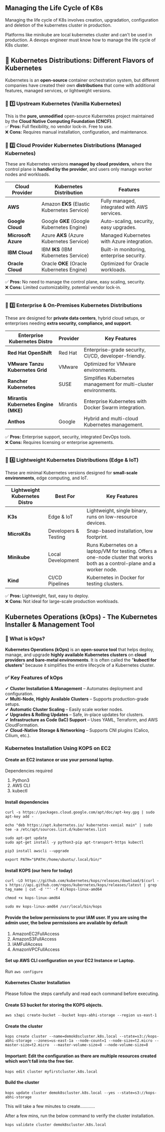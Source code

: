 ## Managing the Life Cycle of K8s
Managing the life cycle of K8s involves creation, upgradation, configuration and deletion of the kubernetes cluster in production. 

Platforms like minikube are local kubernetes cluster and can't be used in production. A devops engineer must know how to manage the life cycle of K8s cluster.

## 📌 Kubernetes Distributions: Different Flavors of Kubernetes
Kubernetes is an **open-source** container orchestration system, but different companies have created their own **distributions** that come with additional features, managed services, or lightweight versions.  

### 🔹 1️⃣ Upstream Kubernetes (Vanilla Kubernetes)
This is the **pure, unmodified** open-source Kubernetes project maintained by the **Cloud Native Computing Foundation (CNCF)**.  
✅ **Pros:** Full flexibility, no vendor lock-in. Free to use.  
❌ **Cons:** Requires manual installation, configuration, and maintenance.  

### 🔹 2️⃣ Cloud Provider Kubernetes Distributions (Managed Kubernetes)
These are Kubernetes versions **managed by cloud providers**, where the control plane is **handled by the provider**, and users only manage worker nodes and workloads.  

| **Cloud Provider** | **Kubernetes Distribution** | **Features** |
|--------------------|---------------------------|--------------|
| **AWS**           | Amazon **EKS** (Elastic Kubernetes Service) | Fully managed, integrated with AWS services. |
| **Google Cloud**  | Google **GKE** (Google Kubernetes Engine) | Auto-scaling, security, easy upgrades. |
| **Microsoft Azure** | Azure **AKS** (Azure Kubernetes Service) | Managed Kubernetes with Azure integration. |
| **IBM Cloud**     | IBM **IKS** (IBM Kubernetes Service) | Built-in monitoring, enterprise security. |
| **Oracle Cloud**  | Oracle **OKE** (Oracle Kubernetes Engine) | Optimized for Oracle workloads. |

✅ **Pros:** No need to manage the control plane, easy scaling, security.  
❌ **Cons:** Limited customizability, potential vendor lock-in.  

---

### 🔹 3️⃣ Enterprise & On-Premises Kubernetes Distributions
These are designed for **private data centers**, hybrid cloud setups, or enterprises needing **extra security, compliance, and support**.  

| **Enterprise Kubernetes Distro** | **Provider** | **Key Features** |
|----------------------------------|-------------|------------------|
| **Red Hat OpenShift** | Red Hat | Enterprise-grade security, CI/CD, developer-friendly. |
| **VMware Tanzu Kubernetes Grid** | VMware | Optimized for VMware environments. |
| **Rancher Kubernetes** | SUSE | Simplifies Kubernetes management for multi-cluster environments. |
| **Mirantis Kubernetes Engine (MKE)** | Mirantis | Enterprise Kubernetes with Docker Swarm integration. |
| **Anthos** | Google | Hybrid and multi-cloud Kubernetes management. |

✅ **Pros:** Enterprise support, security, integrated DevOps tools.  
❌ **Cons:** Requires licensing or enterprise agreements.  

---

### 🔹 4️⃣ Lightweight Kubernetes Distributions (Edge & IoT)
These are minimal Kubernetes versions designed for **small-scale environments**, edge computing, and IoT.  

| **Lightweight Kubernetes Distro** | **Best For** | **Key Features** |
|----------------------------------|-------------|------------------|
| **K3s** | Edge & IoT | Lightweight, single binary, runs on low-resource devices. |
| **MicroK8s** | Developers & Testing | Snap-based installation, low footprint. |
| **Minikube** | Local Development | Runs Kubernetes on a laptop/VM for testing. Offers a one-node cluster that works both as a control-plane and a worker node. |
| **Kind** | CI/CD Pipelines | Kubernetes in Docker for testing clusters. |

✅ **Pros:** Lightweight, fast, easy to deploy.  
❌ **Cons:** Not ideal for large-scale production workloads.


## Kubernetes Operations (kOps) - The Kubernetes Installer & Management Tool

### 🔹 What is kOps?
**Kubernetes Operations (kOps)** is an **open-source tool** that helps deploy, manage, and upgrade **highly available Kubernetes clusters** on **cloud providers and bare-metal environments**. It is often called the "**kubectl for clusters**" because it simplifies the entire lifecycle of a Kubernetes cluster.

### ✅ **Key Features of kOps**
✔ **Cluster Installation & Management** – Automates deployment and configuration.  
✔ **Multi-Node, Highly Available Clusters** – Supports production-grade setups.  
✔ **Automatic Cluster Scaling** – Easily scale worker nodes.  
✔ **Upgrades & Rolling Updates** – Safe, in-place updates for clusters.  
✔ **Infrastructure as Code (IaC) Support** – Uses YAML, Terraform, and AWS CloudFormation.  
✔ **Cloud-Native Storage & Networking** – Supports CNI plugins (Calico, Cilium, etc.).


### Kubernetes Installation Using KOPS on EC2

#### Create an EC2 instance or use your personal laptop.

Dependencies required 

1. Python3
2. AWS CLI
3. kubectl

####  Install dependencies

```
curl -s https://packages.cloud.google.com/apt/doc/apt-key.gpg | sudo apt-key add -
```

```
echo "deb https://apt.kubernetes.io/ kubernetes-xenial main" | sudo tee -a /etc/apt/sources.list.d/kubernetes.list
```

```
sudo apt-get update
sudo apt-get install -y python3-pip apt-transport-https kubectl
```

```
pip3 install awscli --upgrade
```

```
export PATH="$PATH:/home/ubuntu/.local/bin/"
```

#### Install KOPS (our hero for today)

```
curl -LO https://github.com/kubernetes/kops/releases/download/$(curl -s https://api.github.com/repos/kubernetes/kops/releases/latest | grep tag_name | cut -d '"' -f 4)/kops-linux-amd64

chmod +x kops-linux-amd64

sudo mv kops-linux-amd64 /usr/local/bin/kops
```

#### Provide the below permissions to your IAM user. If you are using the admin user, the below permissions are available by default

1. AmazonEC2FullAccess
2. AmazonS3FullAccess
3. IAMFullAccess
4. AmazonVPCFullAccess

#### Set up AWS CLI configuration on your EC2 Instance or Laptop.

Run `aws configure`

#### Kubernetes Cluster Installation 

Please follow the steps carefully and read each command before executing.

#### Create S3 bucket for storing the KOPS objects.

```
aws s3api create-bucket --bucket kops-abhi-storage --region us-east-1
```

#### Create the cluster 

```
kops create cluster --name=demok8scluster.k8s.local --state=s3://kops-abhi-storage --zones=us-east-1a --node-count=1 --node-size=t2.micro --master-size=t2.micro  --master-volume-size=8 --node-volume-size=8
```

#### Important: Edit the configuration as there are multiple resources created which won't fall into the free tier.

```
kops edit cluster myfirstcluster.k8s.local
```

#### Build the cluster

```
kops update cluster demok8scluster.k8s.local --yes --state=s3://kops-abhi-storage
```

This will take a few minutes to create............

After a few mins, run the below command to verify the cluster installation.

```
kops validate cluster demok8scluster.k8s.local
```
